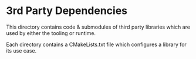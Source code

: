 # 3rd Party Dependencies

This directory contains code & submodules of third party libraries which are used by either the tooling or runtime.

Each directory contains a CMakeLists.txt file which configures a library for its use case.